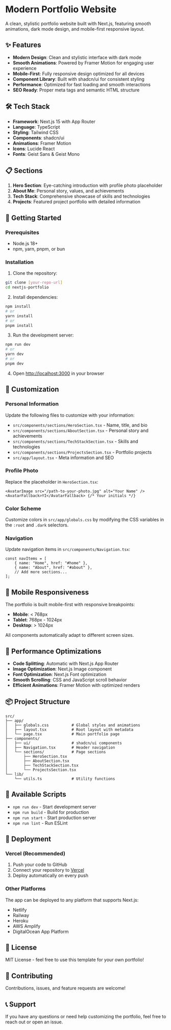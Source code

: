 # Modern Portfolio Website

A clean, stylistic portfolio website built with Next.js, featuring smooth animations, dark mode design, and mobile-first responsive layout.

## ✨ Features

- **Modern Design**: Clean and stylistic interface with dark mode
- **Smooth Animations**: Powered by Framer Motion for engaging user experience
- **Mobile-First**: Fully responsive design optimized for all devices
- **Component Library**: Built with shadcn/ui for consistent styling
- **Performance**: Optimized for fast loading and smooth interactions
- **SEO Ready**: Proper meta tags and semantic HTML structure

## 🛠️ Tech Stack

- **Framework**: Next.js 15 with App Router
- **Language**: TypeScript
- **Styling**: Tailwind CSS
- **Components**: shadcn/ui
- **Animations**: Framer Motion
- **Icons**: Lucide React
- **Fonts**: Geist Sans & Geist Mono

## 📋 Sections

1. **Hero Section**: Eye-catching introduction with profile photo placeholder
2. **About Me**: Personal story, values, and achievements
3. **Tech Stack**: Comprehensive showcase of skills and technologies
4. **Projects**: Featured project portfolio with detailed information

## 🚀 Getting Started

### Prerequisites

- Node.js 18+
- npm, yarn, pnpm, or bun

### Installation

1. Clone the repository:

```bash
git clone [your-repo-url]
cd nextjs-portfolio
```

2. Install dependencies:

```bash
npm install
# or
yarn install
# or
pnpm install
```

3. Run the development server:

```bash
npm run dev
# or
yarn dev
# or
pnpm dev
```

4. Open [http://localhost:3000](http://localhost:3000) in your browser

## 🎨 Customization

### Personal Information

Update the following files to customize with your information:

- `src/components/sections/HeroSection.tsx` - Name, title, and bio
- `src/components/sections/AboutSection.tsx` - Personal story and achievements
- `src/components/sections/TechStackSection.tsx` - Skills and technologies
- `src/components/sections/ProjectsSection.tsx` - Portfolio projects
- `src/app/layout.tsx` - Meta information and SEO

### Profile Photo

Replace the placeholder in `HeroSection.tsx`:

```tsx
<AvatarImage src="/path-to-your-photo.jpg" alt="Your Name" />
<AvatarFallback>YI</AvatarFallback> {/* Your initials */}
```

### Color Scheme

Customize colors in `src/app/globals.css` by modifying the CSS variables in the `:root` and `.dark` selectors.

### Navigation

Update navigation items in `src/components/Navigation.tsx`:

```tsx
const navItems = [
    { name: "Home", href: "#home" },
    { name: "About", href: "#about" },
    // Add more sections...
];
```

## 📱 Mobile Responsiveness

The portfolio is built mobile-first with responsive breakpoints:

- **Mobile**: < 768px
- **Tablet**: 768px - 1024px
- **Desktop**: > 1024px

All components automatically adapt to different screen sizes.

## 🎯 Performance Optimizations

- **Code Splitting**: Automatic with Next.js App Router
- **Image Optimization**: Next.js Image component
- **Font Optimization**: Next.js Font optimization
- **Smooth Scrolling**: CSS and JavaScript scroll behavior
- **Efficient Animations**: Framer Motion with optimized renders

## 📦 Project Structure

```
src/
├── app/
│   ├── globals.css          # Global styles and animations
│   ├── layout.tsx           # Root layout with metadata
│   └── page.tsx             # Main portfolio page
├── components/
│   ├── ui/                  # shadcn/ui components
│   ├── Navigation.tsx       # Header navigation
│   └── sections/            # Page sections
│       ├── HeroSection.tsx
│       ├── AboutSection.tsx
│       ├── TechStackSection.tsx
│       └── ProjectsSection.tsx
└── lib/
    └── utils.ts             # Utility functions
```

## 🔧 Available Scripts

- `npm run dev` - Start development server
- `npm run build` - Build for production
- `npm run start` - Start production server
- `npm run lint` - Run ESLint

## 🚀 Deployment

### Vercel (Recommended)

1. Push your code to GitHub
2. Connect your repository to [Vercel](https://vercel.com)
3. Deploy automatically on every push

### Other Platforms

The app can be deployed to any platform that supports Next.js:

- Netlify
- Railway
- Heroku
- AWS Amplify
- DigitalOcean App Platform

## 📄 License

MIT License - feel free to use this template for your own portfolio!

## 🤝 Contributing

Contributions, issues, and feature requests are welcome!

## 📞 Support

If you have any questions or need help customizing the portfolio, feel free to reach out or open an issue.

